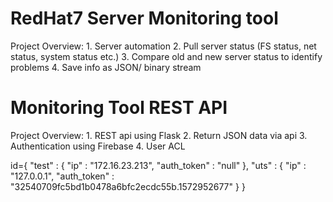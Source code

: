 # RedHat7 Server Monitoring tool 
Project Overview: 
	1. Server automation
	2. Pull server status (FS status, net status, system status etc.)
	3. Compare old and new server status to identify problems
	4. Save info as JSON/ binary stream
# Monitoring Tool REST API
Project Overview: 
	1. REST api using Flask
	2. Return JSON data via api
	3. Authentication using Firebase
	4. User ACL

id={
	"test" : { 
		"ip" : "172.16.23.213", 
		"auth_token" : "null" 
	}, 
	"uts" : { 
		"ip" : "127.0.0.1", 
		"auth_token" : "32540709fc5bd1b0478a6bfc2ecdc55b.1572952677" 
	} 
}

